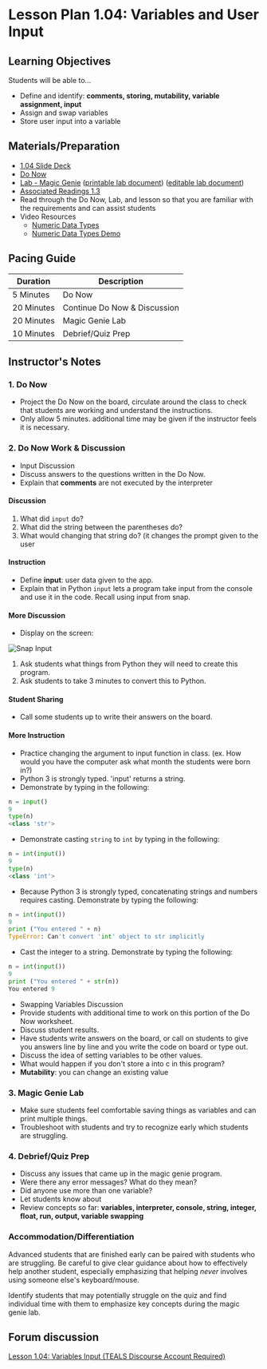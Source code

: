 # Lesson Plan 1.04: Variables and User Input

## Learning Objectives

Students will be able to...

* Define and identify: **comments,  storing, mutability, variable assignment, input**
* Assign and swap variables
* Store user input into a variable

## Materials/Preparation

* [1.04 Slide Deck](https://github.com/TEALSK12/2nd-semester-introduction-to-computer-science/raw/master/units/1_unit/slidedecks/Intro%20Python%201.04%20TEALS.pptx)
* [Do Now][]
* [Lab - Magic Genie][] ([printable lab document][]) ([editable lab document][])
* [Associated Readings 1.3](https://tealsk12.github.io/2nd-semester-introduction-to-computer-science/readings.md#associatedreadings/1.3)
* Read through the Do Now, Lab, and lesson so that you are familiar with the requirements and can assist students
* Video Resources
  * [Numeric Data Types](https://youtu.be/5yhn0MFLcu8)
  * [Numeric Data Types Demo](https://youtu.be/T1j2tfZK7OI)

## Pacing Guide

| **Duration**   |     **Description**    |
| ---------- | ------------------ |
| 5 Minutes  | Do Now             |
| 20 Minutes  | Continue Do Now & Discussion |
| 20 Minutes | Magic Genie Lab|
| 10 Minutes | Debrief/Quiz Prep         |

## Instructor's Notes

### 1. Do Now

* Project the Do Now on the board, circulate around the class to check that students are working and understand the instructions.
* Only allow 5 minutes. additional time may be given if the instructor feels it is necessary.

### 2. Do Now Work & Discussion

* Input Discussion
* Discuss answers to the questions written in the Do Now.
* Explain that **comments** are not executed by the interpreter

#### Discussion

1. What did `input` do?
2. What did the string between the parentheses do?
3. What would changing that string do? (it changes the prompt given to the user

#### Instruction

* Define **input**: user data given to the app.
* Explain that in Python `input` lets a program take input from the console and use it in the code. Recall using input from snap.

#### More Discussion

* Display on the screen:

![Snap Input](snap_input.png)

1. Ask students what things from Python they will need to create this program.
2. Ask students to take 3 minutes to convert this to Python.

#### Student Sharing

* Call some students up to write their answers on the board.

#### More Instruction

* Practice changing the argument to input function in class. (ex. How would you have the computer ask what month the students were born in?)
* Python 3 is strongly typed.  'input' returns a string.
* Demonstrate by typing in the following:

```python
n = input()
9
type(n)
<class 'str'>
```

* Demonstrate casting `string` to `int` by typing in the following:

```python
n = int(input())
9
type(n)
<class 'int'>
```

* Because Python 3 is strongly typed, concatenating strings and numbers requires casting.  Demonstrate by typing the following:

```python
n = int(input())
9
print ("You entered " + n)
TypeError: Can't convert 'int' object to str implicitly
```

* Cast the integer to a string. Demonstrate by typing the following:

```python
n = int(input())
9
print ("You entered " + str(n))
You entered 9
```

* Swapping Variables Discussion
* Provide students with additional time to work on this portion of the Do Now worksheet.
* Discuss student results.
* Have students write answers on the board, or call on students to give you answers line by line and you write the code on board or type out.
* Discuss the idea of setting variables to be other values.
* What would happen if you don't store a into c in this program?
* **Mutability**: you can change an existing value

### 3. Magic Genie Lab

* Make sure students feel comfortable saving things as variables and can print multiple things.
* Troubleshoot with students and try to recognize early which students are struggling.

### 4. Debrief/Quiz Prep

* Discuss any issues that came up in the magic genie program.
* Were there any error messages? What do they mean?
* Did anyone use more than one variable?
* Let students know about
* Review concepts so far: **variables, interpreter, console, string, integer, float, run, output, variable swapping**

### Accommodation/Differentiation

Advanced students that are finished early can be paired with students who are struggling. Be careful to give clear guidance about how to effectively help another student, especially emphasizing that helping *never* involves using someone else's keyboard/mouse.

Identify students that may potentially struggle on the quiz and find individual time with them to emphasize key concepts during the magic genie lab.

[Do Now]:do_now.md
[Lab - Magic Genie]:lab.md

## Forum discussion

[Lesson 1.04: Variables Input (TEALS Discourse Account Required)](https://forums.tealsk12.org/c/2nd-semester-unit-1/1-04-variables-input)

[printable lab document]: https://github.com/TEALSK12/2nd-semester-introduction-to-computer-science/raw/master/units/1_unit/04_lesson/lab.pdf
[editable lab document]: https://github.com/TEALSK12/2nd-semester-introduction-to-computer-science/raw/master/units/1_unit/04_lesson/lab.docx
[Comments Video]: https://youtu.be/kEuVvUc1Zec
